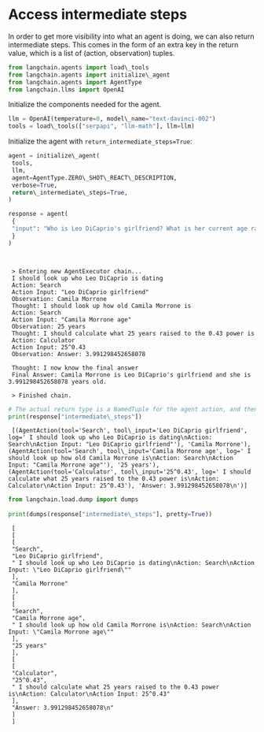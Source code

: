 # Access intermediate steps

In order to get more visibility into what an agent is doing, we can also return intermediate steps. This comes in the form of an extra key in the return value, which is a list of (action, observation) tuples.

```python
from langchain.agents import load\_tools  
from langchain.agents import initialize\_agent  
from langchain.agents import AgentType  
from langchain.llms import OpenAI  

```

Initialize the components needed for the agent.

```python
llm = OpenAI(temperature=0, model\_name="text-davinci-002")  
tools = load\_tools(["serpapi", "llm-math"], llm=llm)  

```

Initialize the agent with `return_intermediate_steps=True`:

```python
agent = initialize\_agent(  
 tools,  
 llm,  
 agent=AgentType.ZERO\_SHOT\_REACT\_DESCRIPTION,  
 verbose=True,  
 return\_intermediate\_steps=True,  
)  

```

```python
response = agent(  
 {  
 "input": "Who is Leo DiCaprio's girlfriend? What is her current age raised to the 0.43 power?"  
 }  
)  

```

```text
   
   
 > Entering new AgentExecutor chain...  
 I should look up who Leo DiCaprio is dating  
 Action: Search  
 Action Input: "Leo DiCaprio girlfriend"  
 Observation: Camila Morrone  
 Thought: I should look up how old Camila Morrone is  
 Action: Search  
 Action Input: "Camila Morrone age"  
 Observation: 25 years  
 Thought: I should calculate what 25 years raised to the 0.43 power is  
 Action: Calculator  
 Action Input: 25^0.43  
 Observation: Answer: 3.991298452658078  
   
 Thought: I now know the final answer  
 Final Answer: Camila Morrone is Leo DiCaprio's girlfriend and she is 3.991298452658078 years old.  
   
 > Finished chain.  

```

```python
# The actual return type is a NamedTuple for the agent action, and then an observation  
print(response["intermediate\_steps"])  

```

```text
 [(AgentAction(tool='Search', tool\_input='Leo DiCaprio girlfriend', log=' I should look up who Leo DiCaprio is dating\nAction: Search\nAction Input: "Leo DiCaprio girlfriend"'), 'Camila Morrone'), (AgentAction(tool='Search', tool\_input='Camila Morrone age', log=' I should look up how old Camila Morrone is\nAction: Search\nAction Input: "Camila Morrone age"'), '25 years'), (AgentAction(tool='Calculator', tool\_input='25^0.43', log=' I should calculate what 25 years raised to the 0.43 power is\nAction: Calculator\nAction Input: 25^0.43'), 'Answer: 3.991298452658078\n')]  

```

```python
from langchain.load.dump import dumps  
  
print(dumps(response["intermediate\_steps"], pretty=True))  

```

```text
 [  
 [  
 [  
 "Search",  
 "Leo DiCaprio girlfriend",  
 " I should look up who Leo DiCaprio is dating\nAction: Search\nAction Input: \"Leo DiCaprio girlfriend\""  
 ],  
 "Camila Morrone"  
 ],  
 [  
 [  
 "Search",  
 "Camila Morrone age",  
 " I should look up how old Camila Morrone is\nAction: Search\nAction Input: \"Camila Morrone age\""  
 ],  
 "25 years"  
 ],  
 [  
 [  
 "Calculator",  
 "25^0.43",  
 " I should calculate what 25 years raised to the 0.43 power is\nAction: Calculator\nAction Input: 25^0.43"  
 ],  
 "Answer: 3.991298452658078\n"  
 ]  
 ]  

```
